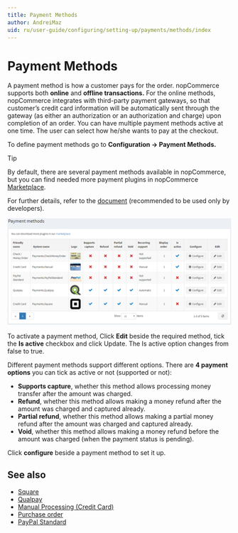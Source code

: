 ```yaml
---
title: Payment Methods
author: AndreiMaz
uid: ru/user-guide/configuring/setting-up/payments/methods/index
---
```

# Payment Methods

A payment method is how a customer pays for the order. nopCommerce supports both **online** and **offline transactions.** For the online methods, nopCommerce integrates with third-party payment gateways, so that customer’s credit card information will be automatically sent through the gateway (as either an authorization or an authorization and charge) upon completion of an order. You can have multiple payment methods active at one time. The user can select how he/she wants to pay at the checkout.

To define payment methods go to **Configuration →  Payment Methods.**

> [!TIP]
> By default, there are several payment methods available in nopCommerce, but you can find needed more payment plugins in nopCommerce [Marketplace](https://www.nopcommerce.com/marketplace.aspx).

For further details, refer to the [document](xref:ru/developer/plugins/payment-method) (recommended to be used only by developers).

![methods](_static/index/methods.png)

To activate a payment method, Click **Edit** beside the required method, tick the **Is active** checkbox and click Update. The Is active option changes from false to true.

 Different payment methods support different options. There are **4 payment options** you can tick as active or not (supported or not):

* **Supports capture**, whether this method allows processing money transfer after the amount was charged.
* **Refund**, whether this method allows making a money refund after the amount was charged and captured already.
* **Partial refund**, whether this method allows making a partial money refund after the amount was charged and captured already.
* **Void**, whether this method allows making a money refund before the amount was charged (when the payment status is pending).

Click **configure** beside a payment method to set it up.

## See also

* [Square](xref:ru/user-guide/configuring/setting-up/payments/methods/square)
* [Qualpay](xref:ru/user-guide/configuring/setting-up/payments/methods/qualpay)
* [Manual Processing (Credit Card)](xref:ru/user-guide/configuring/setting-up/payments/methods/manual-processing)
* [Purchase order](xref:ru/user-guide/configuring/setting-up/payments/methods/purchase-order)
* [PayPal Standard](xref:ru/user-guide/configuring/setting-up/payments/methods/paypal-standard)
